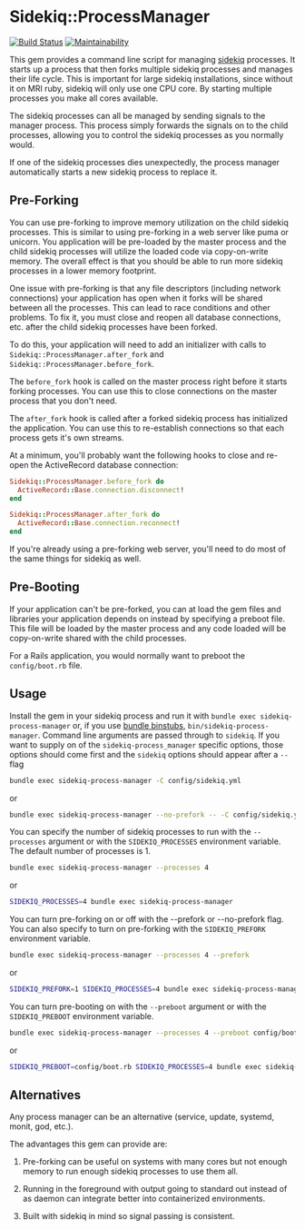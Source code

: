 # Sidekiq::ProcessManager

[![Build Status](https://travis-ci.com/bdurand/sidekiq-process_manager.svg?branch=master)](https://travis-ci.com/bdurand/sidekiq-process_manager)
[![Maintainability](https://api.codeclimate.com/v1/badges/ed89164d480af0e1442e/maintainability)](https://codeclimate.com/github/bdurand/sidekiq-process_manager/maintainability)

This gem provides a command line script for managing [sidekiq](https://github.com/mperham/sidekiq) processes. It starts up a process that then forks multiple sidekiq processes and manages their life cycle. This is important for large sidekiq installations, since without it on MRI ruby, sidekiq will only use one CPU core. By starting multiple processes you make all cores available.

The sidekiq processes can all be managed by sending signals to the manager process. This process simply forwards the signals on to the child processes, allowing you to control the sidekiq processes as you normally would.

If one of the sidekiq processes dies unexpectedly, the process manager automatically starts a new sidekiq process to replace it.

## Pre-Forking

You can use pre-forking to improve memory utilization on the child sidekiq processes. This is similar to using pre-forking in a web server like puma or unicorn. You application will be pre-loaded by the master process and the child sidekiq processes will utilize the loaded code via copy-on-write memory. The overall effect is that you should be able to run more sidekiq processes in a lower memory footprint.

One issue with pre-forking is that any file descriptors (including network connections) your application has open when it forks will be shared between all the processes. This can lead to race conditions and other problems. To fix it, you must close and reopen all database connections, etc. after the child sidekiq processes have been forked.

To do this, your application will need to add an initializer with calls to `Sidekiq::ProcessManager.after_fork` and `Sidekiq::ProcessManager.before_fork`.

The `before_fork` hook is called on the master process right before it starts forking processes. You can use this to close connections on the master process that you don't need.

The `after_fork` hook is called after a forked sidekiq process has initialized the application. You can use this to re-establish connections so that each process gets it's own streams.

At a minimum, you'll probably want the following hooks to close and re-open the ActiveRecord database connection:

```ruby
Sidekiq::ProcessManager.before_fork do
  ActiveRecord::Base.connection.disconnect!
end

Sidekiq::ProcessManager.after_fork do
  ActiveRecord::Base.connection.reconnect!
end
```

If you're already using a pre-forking web server, you'll need to do most of the same things for sidekiq as well.

## Pre-Booting

If your application can't be pre-forked, you can at load the gem files and libraries your application depends on instead by specifying a preboot file. This file will be loaded by the master process and any code loaded will be copy-on-write shared with the child processes.

For a Rails application, you would normally want to preboot the `config/boot.rb` file.

## Usage

Install the gem in your sidekiq process and run it with `bundle exec sidekiq-process-manager` or, if you use [bundle binstubs](https://bundler.io/man/bundle-binstubs.1.html), `bin/sidekiq-process-manager`. Command line arguments are passed through to `sidekiq`. If you want to supply on of the `sidekiq-process_manager` specific options, those options should come first and the `sidekiq` options should appear after a `--` flag

```bash
bundle exec sidekiq-process-manager -C config/sidekiq.yml
```

or


```bash
bundle exec sidekiq-process-manager --no-prefork -- -C config/sidekiq.yml
```

You can specify the number of sidekiq processes to run with the `--processes` argument or with the `SIDEKIQ_PROCESSES` environment variable. The default number of processes is 1.

```bash
bundle exec sidekiq-process-manager --processes 4
```

or

```bash
SIDEKIQ_PROCESSES=4 bundle exec sidekiq-process-manager
```

You can turn pre-forking on or off with the --prefork or --no-prefork flag. You can also specify to turn on pre-forking with the `SIDEKIQ_PREFORK` environment variable.

```bash
bundle exec sidekiq-process-manager --processes 4 --prefork
```

or

```bash
SIDEKIQ_PREFORK=1 SIDEKIQ_PROCESSES=4 bundle exec sidekiq-process-manager
```

You can turn pre-booting on with the `--preboot` argument or with the `SIDEKIQ_PREBOOT` environment variable.

```bash
bundle exec sidekiq-process-manager --processes 4 --preboot config/boot.rb
```

or

```bash
SIDEKIQ_PREBOOT=config/boot.rb SIDEKIQ_PROCESSES=4 bundle exec sidekiq-process-manager
```

## Alternatives

Any process manager can be an alternative (service, update, systemd, monit, god, etc.).

The advantages this gem can provide are:

1. Pre-forking can be useful on systems with many cores but not enough memory to run enough sidekiq processes to use them all.

2. Running in the foreground with output going to standard out instead of as daemon can integrate better into containerized environments.

3. Built with sidekiq in mind so signal passing is consistent.
